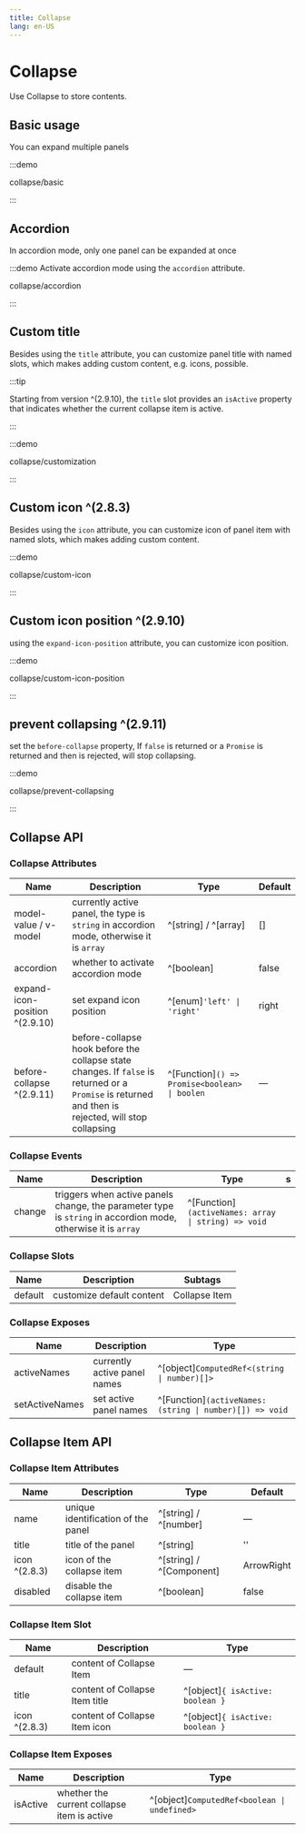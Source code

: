 ```yaml
---
title: Collapse
lang: en-US
---
```


# Collapse

Use Collapse to store contents.

## Basic usage

You can expand multiple panels

:::demo

collapse/basic

:::

## Accordion

In accordion mode, only one panel can be expanded at once

:::demo Activate accordion mode using the `accordion` attribute.

collapse/accordion

:::

## Custom title

Besides using the `title` attribute, you can customize panel title with named slots, which makes adding custom content, e.g. icons, possible.

:::tip

Starting from version ^(2.9.10), the `title` slot provides an `isActive` property that indicates whether the current collapse item is active.

:::

:::demo

collapse/customization

:::

## Custom icon ^(2.8.3)

Besides using the `icon` attribute, you can customize icon of panel item with named slots, which makes adding custom content.

:::demo

collapse/custom-icon

:::

## Custom icon position ^(2.9.10)

using the `expand-icon-position` attribute, you can customize icon position.

:::demo

collapse/custom-icon-position

:::

## prevent collapsing ^(2.9.11)

set the `before-collapse` property, If `false` is returned or a `Promise` is returned and then is rejected, will stop collapsing.

:::demo

collapse/prevent-collapsing

:::

## Collapse API

### Collapse Attributes

| Name                           | Description                                                                                                                                          | Type                                          | Default |
| ------------------------------ | ---------------------------------------------------------------------------------------------------------------------------------------------------- | --------------------------------------------- | ------- |
| model-value / v-model          | currently active panel, the type is `string` in accordion mode, otherwise it is `array`                                                              | ^[string] / ^[array]                          | []      |
| accordion                      | whether to activate accordion mode                                                                                                                   | ^[boolean]                                    | false   |
| expand-icon-position ^(2.9.10) | set expand icon position                                                                                                                             | ^[enum]`'left' \| 'right' `                   | right   |
| before-collapse ^(2.9.11)      | before-collapse hook before the collapse state changes. If `false` is returned or a `Promise` is returned and then is rejected, will stop collapsing | ^[Function]`() => Promise<boolean> \| boolen` | —       |

### Collapse Events

| Name   | Description                                                                                                   | Type                                                | s   |
| ------ | ------------------------------------------------------------------------------------------------------------- | --------------------------------------------------- | --- |
| change | triggers when active panels change, the parameter type is `string` in accordion mode, otherwise it is `array` | ^[Function]`(activeNames: array \| string) => void` |

### Collapse Slots

| Name    | Description               | Subtags       |
| ------- | ------------------------- | ------------- |
| default | customize default content | Collapse Item |

### Collapse Exposes

| Name           | Description                  | Type                                                     |
| -------------- | ---------------------------- | -------------------------------------------------------- |
| activeNames    | currently active panel names | ^[object]`ComputedRef<(string \| number)[]>`             |
| setActiveNames | set active panel names       | ^[Function]`(activeNames: (string \| number)[]) => void` |

## Collapse Item API

### Collapse Item Attributes

| Name          | Description                        | Type                     | Default    |
| ------------- | ---------------------------------- | ------------------------ | ---------- |
| name          | unique identification of the panel | ^[string] / ^[number]    | —          |
| title         | title of the panel                 | ^[string]                | ''         |
| icon ^(2.8.3) | icon of the collapse item          | ^[string] / ^[Component] | ArrowRight |
| disabled      | disable the collapse item          | ^[boolean]               | false      |

### Collapse Item Slot

| Name          | Description                    | Type                             |
| ------------- | ------------------------------ | -------------------------------- |
| default       | content of Collapse Item       | —                                |
| title         | content of Collapse Item title | ^[object]`{ isActive: boolean }` |
| icon ^(2.8.3) | content of Collapse Item icon  | ^[object]`{ isActive: boolean }` |

### Collapse Item Exposes

| Name     | Description                                 | Type                                         |
| -------- | ------------------------------------------- | -------------------------------------------- |
| isActive | whether the current collapse item is active | ^[object]`ComputedRef<boolean \| undefined>` |
